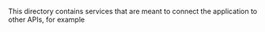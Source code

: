 This directory contains services that are meant to connect the application to other APIs, for example
